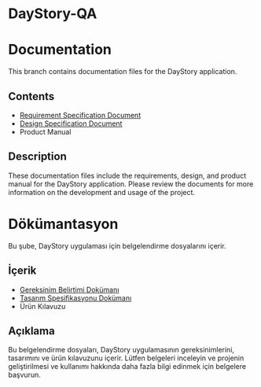 # DayStory-QA
# Documentation

This branch contains documentation files for the DayStory application.

## Contents

- [Requirement Specification Document](Requirement_specification_document.pdf)
- [Design Specification Document](Design_specification_document.pdf)
- Product Manual

## Description

These documentation files include the requirements, design, and product manual for the DayStory application. Please review the documents for more information on the development and usage of the project.
# Dökümantasyon

Bu şube, DayStory uygulaması için belgelendirme dosyalarını içerir.

## İçerik

- [Gereksinim Belirtimi Dokümanı](Requirement_specification_document.pdf)
- [Tasarım Spesifikasyonu Dokümanı](Design_specification_document.pdf)
- Ürün Kılavuzu

## Açıklama

Bu belgelendirme dosyaları, DayStory uygulamasının gereksinimlerini, tasarımını ve ürün kılavuzunu içerir. Lütfen belgeleri inceleyin ve projenin geliştirilmesi ve kullanımı hakkında daha fazla bilgi edinmek için belgelere başvurun.

